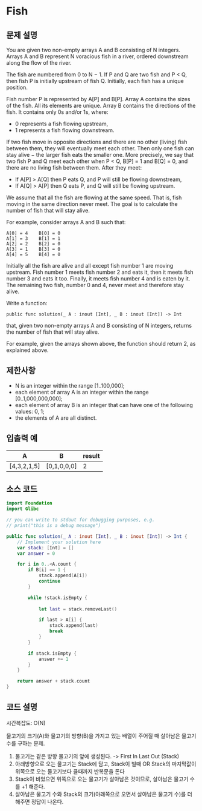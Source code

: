 # Fish

## 문제 설명
You are given two non-empty arrays A and B consisting of N integers. Arrays A and B represent N voracious fish in a river, ordered downstream along the flow of the river.

The fish are numbered from 0 to N − 1. If P and Q are two fish and P < Q, then fish P is initially upstream of fish Q. Initially, each fish has a unique position.

Fish number P is represented by A[P] and B[P]. Array A contains the sizes of the fish. All its elements are unique. Array B contains the directions of the fish. It contains only 0s and/or 1s, where:

- 0 represents a fish flowing upstream,
- 1 represents a fish flowing downstream.

If two fish move in opposite directions and there are no other (living) fish between them, they will eventually meet each other. Then only one fish can stay alive − the larger fish eats the smaller one. More precisely, we say that two fish P and Q meet each other when P < Q, B[P] = 1 and B[Q] = 0, and there are no living fish between them. After they meet:

- If A[P] > A[Q] then P eats Q, and P will still be flowing downstream,
- If A[Q] > A[P] then Q eats P, and Q will still be flowing upstream.
  
We assume that all the fish are flowing at the same speed. That is, fish moving in the same direction never meet. The goal is to calculate the number of fish that will stay alive.

For example, consider arrays A and B such that:

    A[0] = 4    B[0] = 0
    A[1] = 3    B[1] = 1
    A[2] = 2    B[2] = 0
    A[3] = 1    B[3] = 0
    A[4] = 5    B[4] = 0
Initially all the fish are alive and all except fish number 1 are moving upstream. Fish number 1 meets fish number 2 and eats it, then it meets fish number 3 and eats it too. Finally, it meets fish number 4 and is eaten by it. The remaining two fish, number 0 and 4, never meet and therefore stay alive.

Write a function:

    public func solution(_ A : inout [Int], _ B : inout [Int]) -> Int

that, given two non-empty arrays A and B consisting of N integers, returns the number of fish that will stay alive.

For example, given the arrays shown above, the function should return 2, as explained above.

## 제한사항
 - N is an integer within the range [1..100,000];
 - each element of array A is an integer within the range [0..1,000,000,000];
 - each element of array B is an integer that can have one of the following values: 0, 1;
 - the elements of A are all distinct.

## 입출력 예
|A|B| result |
| - |-| ------ |
|[4,3,2,1,5]|[0,1,0,0,0]|2|

## 소스 코드
```Swift
import Foundation
import Glibc

// you can write to stdout for debugging purposes, e.g.
// print("this is a debug message")

public func solution(_ A : inout [Int], _ B : inout [Int]) -> Int {
    // Implement your solution here
    var stack: [Int] = []
    var answer = 0

    for i in 0..<A.count {
        if B[i] == 1 {
            stack.append(A[i])
            continue
        }

        while !stack.isEmpty {
        
            let last = stack.removeLast()

            if last > A[i] {
                stack.append(last)
                break
            }
        }

        if stack.isEmpty {
            answer += 1
        }
    }

    return answer + stack.count
}
```

## 코드 설명
시간복잡도: O(N)

물고기의 크기(A)와 물고기의 방향(B)을 가지고 있는 배열이 주어질 때 살아남은 물고기 수를 구하는 문제.

1. 물고기는 같은 방향 물고기의 앞에 생성된다. -> First In Last Out (Stack)
2. 아래방향으로 오는 물고기는 Stack에 담고, Stack이 빌때 OR Stack의 마지막값이 위쪽으로 오는 물고기보다 클때까지 반복문을 돈다
3. Stack이 비었으면 위쪽으로 오는 물고기가 살아남은 것이므로, 살아남은 물고기 수를 +1 해준다.
4. 살아남은 물고기 수와 Stack의 크기(아래쪽으로 오면서 살아남은 물고기 수)를 더해주면 정답이 나온다.